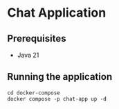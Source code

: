 # Chat Application

## Prerequisites

* Java 21

## Running the application

```shell
cd docker-compose
docker compose -p chat-app up -d
```